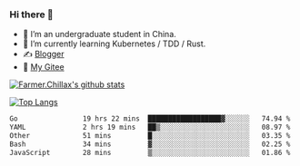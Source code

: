 ### Hi there 👋

- 🔭 I’m an undergraduate student in China.
- 🌱 I’m currently learning Kubernetes / TDD / Rust.
- ✍️ [Blogger](https://blog.farmer233.top)
- 🤔 [My Gitee](https://gitee.com/Farmer-chong)


[![Farmer.Chillax's github stats](https://github-readme-stats.vercel.app/api?username=FarmerChillax)](https://github.com/anuraghazra/github-readme-stats)

[![Top Langs](https://github-readme-stats.vercel.app/api/top-langs/?username=FarmerChillax&layout=compact&hide=html,css,javascript)](https://github.com/anuraghazra/github-readme-stats)


<a href="https://wakatime.com/@Farmer"> </a>
          <!--START_SECTION:waka-->

```txt
Go                19 hrs 22 mins  ██████████████████▓░░░░░░   74.94 %
YAML              2 hrs 19 mins   ██▒░░░░░░░░░░░░░░░░░░░░░░   08.97 %
Other             51 mins         █░░░░░░░░░░░░░░░░░░░░░░░░   03.35 %
Bash              34 mins         ▓░░░░░░░░░░░░░░░░░░░░░░░░   02.25 %
JavaScript        28 mins         ▒░░░░░░░░░░░░░░░░░░░░░░░░   01.86 %
```

<!--END_SECTION:waka-->



<!--
**Farmer-chong/Farmer-chong** is a ✨ _special_ ✨ repository because its `README.md` (this file) appears on your GitHub profile.

Here are some ideas to get you started:

- 🔭 I’m currently working on ...
- 🌱 I’m currently learning ...
- 👯 I’m looking to collaborate on ...
- 🤔 I’m looking for help with ...
- 💬 Ask me about ...
- 📫 How to reach me: ...
- 😄 Pronouns: ...
- ⚡ Fun fact: ...
-->
